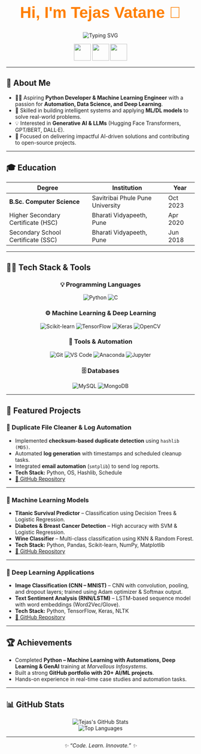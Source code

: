 <div align="center">

  <!-- Header Banner -->
  <h1 style="font-family: 'Poppins', sans-serif; font-weight: 800; font-size: 3em; color: #ff7f00;">
  Hi, I'm Tejas Vatane 👋
</h1>

  <!-- Animated Tagline -->
  <p align="center">
    <img src="https://readme-typing-svg.herokuapp.com?font=Fira+Code&weight=600&size=20&duration=3000&pause=1000&color=FF7F00&center=true&vCenter=true&width=600&lines=🐍+Python+Developer;🤖+Machine+Learning+Engineer;⚡+AI+%26+Automation+Enthusiast" alt="Typing SVG"/>
  </p>

  <!-- Social Icons -->
  <p align="center">
    <a href="https://github.com/TejasVatane"><img src="https://skillicons.dev/icons?i=github" width="45"/></a>
    <a href="https://www.linkedin.com/in/tejas-vatane-977958282"><img src="https://skillicons.dev/icons?i=linkedin" width="45"/></a>
    <a href="mailto:tejasvatane53@gmail.com"><img src="https://skillicons.dev/icons?i=gmail" width="45"/></a>
  </p>

</div>

---

## 🚀 About Me  

- 👨‍💻 Aspiring **Python Developer & Machine Learning Engineer** with a passion for **Automation, Data Science, and Deep Learning**.  
- 🧩 Skilled in building intelligent systems and applying **ML/DL models** to solve real-world problems.  
- 💡 Interested in **Generative AI & LLMs** (Hugging Face Transformers, GPT/BERT, DALL·E).  
- 🎯 Focused on delivering impactful AI-driven solutions and contributing to open-source projects.

---

## 🎓 Education  

| Degree | Institution | Year |
|-------|-------------|------|
| **B.Sc. Computer Science** | Savitribai Phule Pune University | Oct 2023 |
| Higher Secondary Certificate (HSC) | Bharati Vidyapeeth, Pune | Apr 2020 |
| Secondary School Certificate (SSC) | Bharati Vidyapeeth, Pune | Jun 2018 |

---

## 🧑‍💻 Tech Stack & Tools  

<div align="center">

### 💡 Programming Languages
![Python](https://img.shields.io/badge/Python-3776ab?style=for-the-badge&logo=python&logoColor=white)
![C](https://img.shields.io/badge/C-00599C?style=for-the-badge&logo=c&logoColor=white)

### ⚙️ Machine Learning & Deep Learning
![Scikit-learn](https://img.shields.io/badge/Scikit--learn-f7931e?style=for-the-badge&logo=scikitlearn&logoColor=white)
![TensorFlow](https://img.shields.io/badge/TensorFlow-f7931e?style=for-the-badge&logo=tensorflow&logoColor=white)
![Keras](https://img.shields.io/badge/Keras-d00000?style=for-the-badge&logo=keras&logoColor=white)
![OpenCV](https://img.shields.io/badge/OpenCV-27338e?style=for-the-badge&logo=opencv&logoColor=white)

### 🔧 Tools & Automation
![Git](https://img.shields.io/badge/Git-f14e32?style=for-the-badge&logo=git&logoColor=white)
![VS Code](https://img.shields.io/badge/VS%20Code-0078d7?style=for-the-badge&logo=visualstudiocode&logoColor=white)
![Anaconda](https://img.shields.io/badge/Anaconda-44a833?style=for-the-badge&logo=anaconda&logoColor=white)
![Jupyter](https://img.shields.io/badge/Jupyter-F37626?style=for-the-badge&logo=jupyter&logoColor=white)

### 🗄️ Databases
![MySQL](https://img.shields.io/badge/MySQL-00758f?style=for-the-badge&logo=mysql&logoColor=white)
![MongoDB](https://img.shields.io/badge/MongoDB-4ea94b?style=for-the-badge&logo=mongodb&logoColor=white)

</div>

---

## 📌 Featured Projects  

### 🔹 Duplicate File Cleaner & Log Automation  
- Implemented **checksum-based duplicate detection** using `hashlib (MD5)`.  
- Automated **log generation** with timestamps and scheduled cleanup tasks.  
- Integrated **email automation** (`smtplib`) to send log reports.  
- **Tech Stack:** Python, OS, Hashlib, Schedule  
- [🔗 GitHub Repository](#)

---

### 🔹 Machine Learning Models  
- **Titanic Survival Predictor** – Classification using Decision Trees & Logistic Regression.  
- **Diabetes & Breast Cancer Detection** – High accuracy with SVM & Logistic Regression.  
- **Wine Classifier** – Multi-class classification using KNN & Random Forest.  
- **Tech Stack:** Python, Pandas, Scikit-learn, NumPy, Matplotlib  
- [🔗 GitHub Repository](#)

---

### 🔹 Deep Learning Applications  
- **Image Classification (CNN – MNIST)** – CNN with convolution, pooling, and dropout layers; trained using Adam optimizer & Softmax output.  
- **Text Sentiment Analysis (RNN/LSTM)** – LSTM-based sequence model with word embeddings (Word2Vec/Glove).  
- **Tech Stack:** Python, TensorFlow, Keras, NLTK  
- [🔗 GitHub Repository](#)

---

## 🏆 Achievements  

- Completed **Python – Machine Learning with Automations, Deep Learning & GenAI** training at *Marvellous Infosystems*.  
- Built a strong **GitHub portfolio with 20+ AI/ML projects**.  
- Hands-on experience in real-time case studies and automation tasks.

---

## 📊 GitHub Stats  

<div align="center">

![Tejas's GitHub Stats](https://github-readme-stats.vercel.app/api?username=Tejas-1817&show_icons=true&theme=tokyonight&hide_border=true)  
![Top Languages](https://github-readme-stats.vercel.app/api/top-langs/?username=Tejas-1817&layout=compact&theme=tokyonight&hide_border=true)

</div>

---

<p align="center">
  <em>✨ “Code. Learn. Innovate.” ✨</em>
</p>
